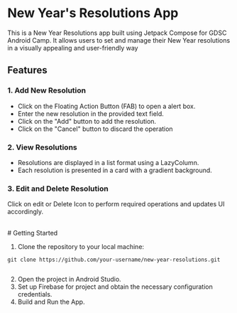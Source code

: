 # New Year's Resolutions App

This is a New Year Resolutions app built using Jetpack Compose for GDSC Android Camp. It allows users to set and manage their New Year resolutions in a visually appealing and user-friendly way

## Features
### 1. Add New Resolution
* Click on the Floating Action Button (FAB) to open a alert box.
* Enter the new resolution in the provided text field.
* Click on the "Add" button to add the resolution.
* Click on the "Cancel" button to discard the operation
  
### 2. View Resolutions
* Resolutions are displayed in a list format using a LazyColumn.
* Each resolution is presented in a card with a gradient background.

### 3. Edit and Delete Resolution
Click on edit or Delete Icon to perform required operations and updates UI accordingly.

<br>
# Getting Started

1. Clone the repository to your local machine:
```
git clone https://github.com/your-username/new-year-resolutions.git


```
2. Open the project in Android Studio.<br>
3. Set up Firebase for project and obtain the necessary configuration credentials.<br>
4. Build and Run the App.

  

